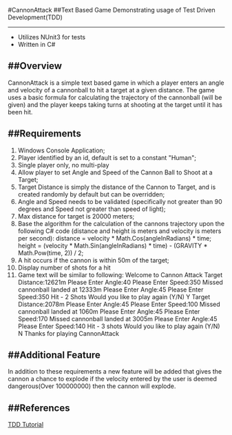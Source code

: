 #CannonAttack
##Text Based Game Demonstrating usage of Test Driven Development(TDD)

-----------------------------------------------------

* Utilizes NUnit3 for tests
* Written in C#

##Overview
-----------------------------------------------------
CannonAttack is a simple text based game in which a player enters an 
angle and velocity of a cannonball to hit a target at a given distance. 
The game uses a basic formula for calculating the trajectory of the 
cannonball (will be given) and the player keeps taking turns at shooting 
at the target until it has been hit.

##Requirements
-----------------------------------------------------
1.	Windows Console Application; 
2.	Player identified by an id, default is set to a constant "Human"; 
3.	Single player only, no multi-play 
4.	Allow player to set Angle and Speed of the Cannon Ball to Shoot at a Target; 
5.	Target Distance is simply the distance of the Cannon to Target, and is created randomly by default but can be overridden; 
6.	Angle and Speed needs to be validated (specifically not greater than 90 degrees and Speed not greater than speed of light); 
7.	Max distance for target is 20000 meters; 
8.	Base the algorithm for the calculation of the cannons trajectory 
	upon the following C# code (distance and height is meters and velocity is meters per second):
		distance = velocity * Math.Cos(angleInRadians) * time;
		height = (velocity * Math.Sin(angleInRadians) * time) - (GRAVITY * Math.Pow(time, 2)) / 2; 
9.	A hit occurs if the cannon is within 50m of the target; 
10.	Display number of shots for a hit 
11.	Game text will be similar to following: 
	Welcome to Cannon Attack
	Target Distance:12621m
	Please Enter Angle:40
	Please Enter Speed:350
	Missed cannonball landed at 12333m
	Please Enter Angle:45
	Please Enter Speed:350
	Hit - 2 Shots
	Would you like to play again (Y/N)
	Y
	Target Distance:2078m
	Please Enter Angle:45
	Please Enter Speed:100
	Missed cannonball landed at 1060m
	Please Enter Angle:45
	Please Enter Speed:170
	Missed cannonball landed at 3005m
	Please Enter Angle:45
	Please Enter Speed:140
	Hit - 3 shots 
	Would you like to play again (Y/N)
	N
	Thanks for playing CannonAttack



##Additional Feature
-----------------------------------------------------
In addition to these requirements a new feature will be added that gives the cannon a chance to explode
if the velocity entered by the user is deemed dangerous(Over 100000000) then the cannon will explode.

##References
-----------------------------------------------------
[TDD Tutorial](https://www.c-sharpcorner.com/uploadfile/dommym/a-test-driven-development-tutorial-in-C-Sharp-4-0/)
